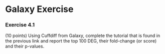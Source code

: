 ﻿# Galaxy Exercise

### Exercise 4.1
(10 points) Using Cuffdiff from Galaxy, complete the tutorial that is found in the
previous link and report the top 100 DEG, their fold-change (or score) and their p-values.

